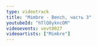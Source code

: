 ```yaml
---
type: videotrack
title: "Mimbre - Bench, часть 3"
youtubeId: "hTlQ0ykncOM"
videoevents: vevt0027
videoartists: ["Mimbre"]
---
```


